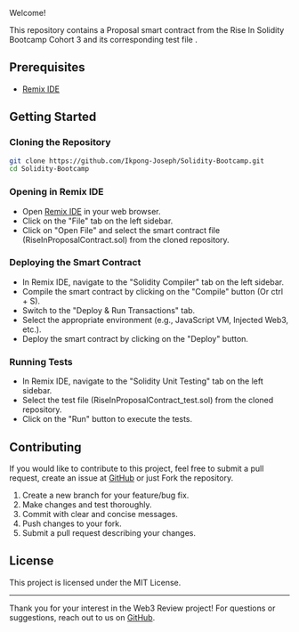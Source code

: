Welcome!

This repository contains a Proposal smart contract from the Rise In Solidity Bootcamp Cohort 3 and its corresponding test file .


## Prerequisites

- [Remix IDE](https://remix.ethereum.org/)

## Getting Started

### Cloning the Repository

```bash
git clone https://github.com/Ikpong-Joseph/Solidity-Bootcamp.git
cd Solidity-Bootcamp
```

### Opening in Remix IDE
- Open [Remix IDE](https://remix.ethereum.org/) in your web browser.
- Click on the "File" tab on the left sidebar.
- Click on "Open File" and select the smart contract file (RiseInProposalContract.sol) from the cloned repository.


### Deploying the Smart Contract
- In Remix IDE, navigate to the "Solidity Compiler" tab on the left sidebar.
- Compile the smart contract by clicking on the "Compile" button (Or ctrl + S).
- Switch to the "Deploy & Run Transactions" tab.
- Select the appropriate environment (e.g., JavaScript VM, Injected Web3, etc.).
- Deploy the smart contract by clicking on the "Deploy" button.

### Running Tests
- In Remix IDE, navigate to the "Solidity Unit Testing" tab on the left sidebar.
- Select the test file (RiseInProposalContract_test.sol) from the cloned repository.
- Click on the "Run" button to execute the tests.


## Contributing
If you would like to contribute to this project, feel free to submit a pull request, create an issue at [GitHub](https://github.com/Ikpong-Joseph/Solidity-Bootcamp/tree/main) or just Fork the repository.
1. Create a new branch for your feature/bug fix.
2. Make changes and test thoroughly.
3. Commit with clear and concise messages.
4. Push changes to your fork.
5. Submit a pull request describing your changes.


## License
This project is licensed under the MIT License.

---

Thank you for your interest in the Web3 Review project! For questions or suggestions, reach out to us on [GitHub](https://github.com/Ikpong-Joseph/Solidity-Bootcamp/tree/main). 
